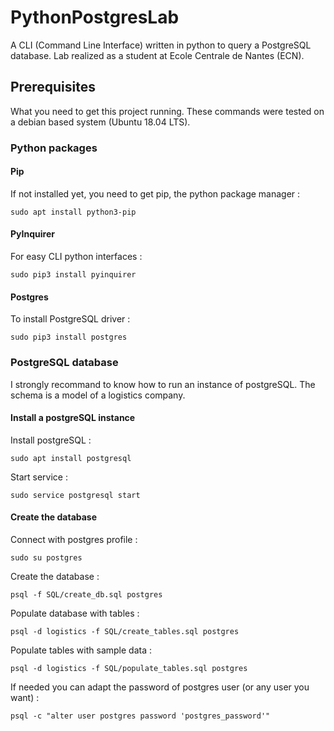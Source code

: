 # PythonPostgresLab
A CLI (Command Line Interface) written in python to query a PostgreSQL database. Lab realized as a student at Ecole Centrale de Nantes (ECN).

## Prerequisites

What you need to get this project running. These commands were tested on a debian based system (Ubuntu 18.04 LTS).

### Python packages

#### Pip

If not installed yet, you need to get pip, the python package manager :

`sudo apt install python3-pip`

#### PyInquirer

For easy CLI python interfaces :

`sudo pip3 install pyinquirer`

#### Postgres

To install PostgreSQL driver :

`sudo pip3 install postgres`

### PostgreSQL database

I strongly recommand to know how to run an instance of postgreSQL. The schema is a model of a logistics company.

#### Install a postgreSQL instance

Install postgreSQL :

`sudo apt install postgresql`

Start service :

`sudo service postgresql start`

#### Create the database

Connect with postgres profile :

`sudo su postgres`

Create the database :

`psql -f SQL/create_db.sql postgres`

Populate database with tables :

`psql -d logistics -f SQL/create_tables.sql postgres`

Populate tables with sample data :

`psql -d logistics -f SQL/populate_tables.sql postgres`

If needed you can adapt the password of postgres user (or any user you want) :

`psql -c "alter user postgres password 'postgres_password'"`
